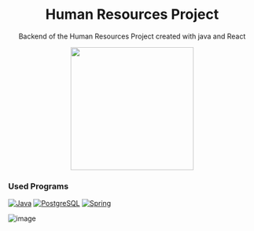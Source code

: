 <h1 align="center">Human Resources Project</h1>
<p align="center"> Backend of the Human Resources Project created with java and React</p>
  <p align="center">
  <a href="https://github.com/maliyalcin/hrms-project-backend"><img src="https://user-images.githubusercontent.com/64991411/118403649-1768b180-b678-11eb-8c63-aec14ba3f799.png" height="250"></a>
</p>



### Used Programs

[![Java](https://img.shields.io/badge/Java-ED8B00?style=for-the-badge&logo=java&logoColor=white)](https://www.java.com/)
[![PostgreSQL](https://img.shields.io/badge/PostgreSQL-316192?style=for-the-badge&logo=postgresql&logoColor=white)](https://www.postgresql.org/)
[![Spring](https://img.shields.io/badge/Spring-6DB33F?style=for-the-badge&logo=spring&logoColor=white)](https://spring.io/)

![image](https://user-images.githubusercontent.com/64991411/118402480-b2f72380-b672-11eb-9a20-b0b77ab3465e.png)
